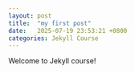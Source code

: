 ```yaml
---
layout: post
title:  "my first post"
date:   2025-07-19 23:53:21 +0800
categories: Jekyll Course
---
```

Welcome to Jekyll course! 

